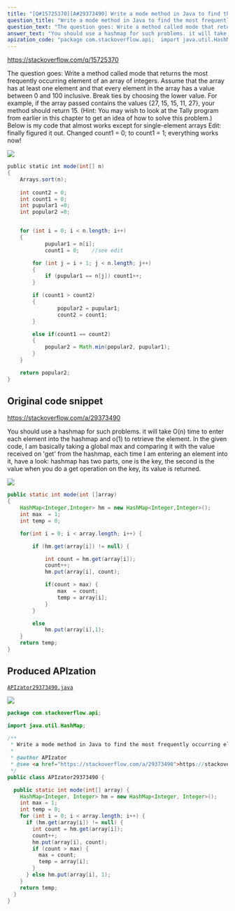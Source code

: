 ```yaml
---
title: "[Q#15725370][A#29373490] Write a mode method in Java to find the most frequently occurring element in an array"
question_title: "Write a mode method in Java to find the most frequently occurring element in an array"
question_text: "The question goes: Write a method called mode that returns the most frequently occurring element of an array of integers. Assume that the array has at least one element and that every element in the array has a value between 0 and 100 inclusive. Break ties by choosing the lower value. For example, if the array passed contains the values {27, 15, 15, 11, 27}, your method should return 15. (Hint: You may wish to look at the Tally program from earlier in this chapter to get an idea of how to solve this problem.) Below is my code that almost works except for single-element arrays Edit: finally figured it out. Changed count1 = 0; to count1 = 1; everything works now!"
answer_text: "You should use a hashmap for such problems. it will take O(n) time to enter each element into the hashmap and o(1) to retrieve the element. In the given code, I am basically taking a global max and comparing it with the value received on 'get' from the hashmap, each time I am entering an element into it, have a look: hashmap has two parts, one is the key, the second is the value when you do a get operation on the key, its value is returned."
apization_code: "package com.stackoverflow.api;  import java.util.HashMap;  /**  * Write a mode method in Java to find the most frequently occurring element in an array  *  * @author APIzator  * @see <a href=\"https://stackoverflow.com/a/29373490\">https://stackoverflow.com/a/29373490</a>  */ public class APIzator29373490 {    public static int mode(int[] array) {     HashMap<Integer, Integer> hm = new HashMap<Integer, Integer>();     int max = 1;     int temp = 0;     for (int i = 0; i < array.length; i++) {       if (hm.get(array[i]) != null) {         int count = hm.get(array[i]);         count++;         hm.put(array[i], count);         if (count > max) {           max = count;           temp = array[i];         }       } else hm.put(array[i], 1);     }     return temp;   } }"
---
```


https://stackoverflow.com/q/15725370

The question goes:
Write a method called mode that returns the most frequently occurring element of an array of integers. Assume that the array has at least one element and that every element in the array has a value between 0 and 100 inclusive. Break ties by choosing the lower value.
For example, if the array passed contains the values {27, 15, 15, 11, 27}, your method should return 15. (Hint: You may wish to look at the Tally program from earlier in this chapter to get an idea of how to solve this problem.)
Below is my code that almost works except for single-element arrays
Edit: finally figured it out. Changed count1 = 0; to count1 = 1; everything works now!


<div class="code-logo"><img src="/stackoverflow.png" /></div>

```java
public static int mode(int[] n)
{
    Arrays.sort(n);
    
    int count2 = 0;
    int count1 = 0;
    int pupular1 =0;
    int popular2 =0;


    for (int i = 0; i < n.length; i++)
    {
            pupular1 = n[i];
            count1 = 0;    //see edit

        for (int j = i + 1; j < n.length; j++)
        {
            if (pupular1 == n[j]) count1++;
        }

        if (count1 > count2)
        {
                popular2 = pupular1;
                count2 = count1;
        }

        else if(count1 == count2)
        {
            popular2 = Math.min(popular2, pupular1);
        }
    }

    return popular2;
}
```


## Original code snippet

https://stackoverflow.com/a/29373490

You should use a hashmap for such problems. it will take O(n) time to enter each element into the hashmap and o(1) to retrieve the element. In the given code, I am basically taking a global max and comparing it with the value received on &#x27;get&#x27; from the hashmap, each time I am entering an element into it, have a look:
hashmap has two parts, one is the key, the second is the value when you do a get operation on the key, its value is returned.

<div class="code-logo"><img src="/stackoverflow.png" /></div>

```java
public static int mode(int []array)
{
    HashMap<Integer,Integer> hm = new HashMap<Integer,Integer>();
    int max  = 1;
    int temp = 0;

    for(int i = 0; i < array.length; i++) {

        if (hm.get(array[i]) != null) {

            int count = hm.get(array[i]);
            count++;
            hm.put(array[i], count);

            if(count > max) {
                max  = count;
                temp = array[i];
            }
        }

        else 
            hm.put(array[i],1);
    }
    return temp;
}
```

## Produced APIzation

[`APIzator29373490.java`](https://github.com/pasqualesalza/apization/raw/main/data/search/APIzator29373490.java)

<div class="code-logo"><img src="/apizator.png" /></div>

```java
package com.stackoverflow.api;

import java.util.HashMap;

/**
 * Write a mode method in Java to find the most frequently occurring element in an array
 *
 * @author APIzator
 * @see <a href="https://stackoverflow.com/a/29373490">https://stackoverflow.com/a/29373490</a>
 */
public class APIzator29373490 {

  public static int mode(int[] array) {
    HashMap<Integer, Integer> hm = new HashMap<Integer, Integer>();
    int max = 1;
    int temp = 0;
    for (int i = 0; i < array.length; i++) {
      if (hm.get(array[i]) != null) {
        int count = hm.get(array[i]);
        count++;
        hm.put(array[i], count);
        if (count > max) {
          max = count;
          temp = array[i];
        }
      } else hm.put(array[i], 1);
    }
    return temp;
  }
}

```